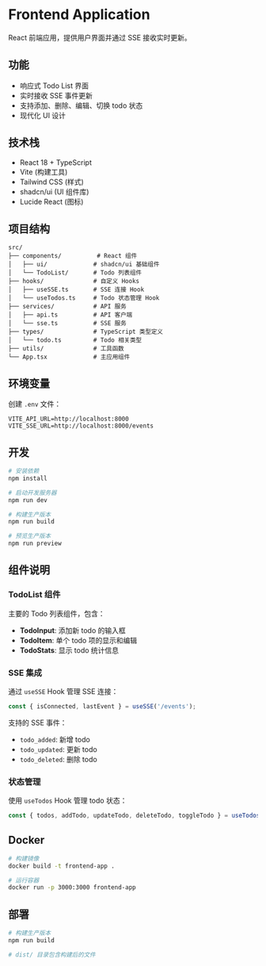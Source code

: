 # Frontend Application

React 前端应用，提供用户界面并通过 SSE 接收实时更新。

## 功能

- 响应式 Todo List 界面
- 实时接收 SSE 事件更新
- 支持添加、删除、编辑、切换 todo 状态
- 现代化 UI 设计

## 技术栈

- React 18 + TypeScript
- Vite (构建工具)
- Tailwind CSS (样式)
- shadcn/ui (UI 组件库)
- Lucide React (图标)

## 项目结构

```
src/
├── components/          # React 组件
│   ├── ui/             # shadcn/ui 基础组件
│   └── TodoList/       # Todo 列表组件
├── hooks/              # 自定义 Hooks
│   ├── useSSE.ts       # SSE 连接 Hook
│   └── useTodos.ts     # Todo 状态管理 Hook
├── services/           # API 服务
│   ├── api.ts          # API 客户端
│   └── sse.ts          # SSE 服务
├── types/              # TypeScript 类型定义
│   └── todo.ts         # Todo 相关类型
├── utils/              # 工具函数
└── App.tsx             # 主应用组件
```

## 环境变量

创建 `.env` 文件：

```env
VITE_API_URL=http://localhost:8000
VITE_SSE_URL=http://localhost:8000/events
```

## 开发

```bash
# 安装依赖
npm install

# 启动开发服务器
npm run dev

# 构建生产版本
npm run build

# 预览生产版本
npm run preview
```

## 组件说明

### TodoList 组件

主要的 Todo 列表组件，包含：

- **TodoInput**: 添加新 todo 的输入框
- **TodoItem**: 单个 todo 项的显示和编辑
- **TodoStats**: 显示 todo 统计信息

### SSE 集成

通过 `useSSE` Hook 管理 SSE 连接：

```typescript
const { isConnected, lastEvent } = useSSE('/events');
```

支持的 SSE 事件：
- `todo_added`: 新增 todo
- `todo_updated`: 更新 todo
- `todo_deleted`: 删除 todo

### 状态管理

使用 `useTodos` Hook 管理 todo 状态：

```typescript
const { todos, addTodo, updateTodo, deleteTodo, toggleTodo } = useTodos();
```

## Docker

```bash
# 构建镜像
docker build -t frontend-app .

# 运行容器
docker run -p 3000:3000 frontend-app
```

## 部署

```bash
# 构建生产版本
npm run build

# dist/ 目录包含构建后的文件
```
